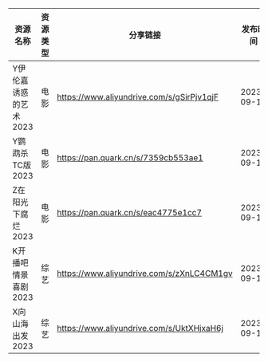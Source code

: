 | 资源名称          | 资源类型 | 分享链接                                      | 发布时间       |
| ------------- | ---- | ----------------------------------------- | ---------- |
| Y伊伦嘉诱惑的艺术2023 | 电影   | https://www.aliyundrive.com/s/gSirPjv1qjF | 2023-09-18 |
| Y鹦鹉杀TC版2023   | 电影   | https://pan.quark.cn/s/7359cb553ae1       | 2023-09-18 |
| Z在阳光下腐烂2023   | 电影   | https://pan.quark.cn/s/eac4775e1cc7       | 2023-09-18 |
| K开播吧情景喜剧2023  | 综艺   | https://www.aliyundrive.com/s/zXnLC4CM1gv | 2023-09-18 |
| X向山海出发2023    | 综艺   | https://www.aliyundrive.com/s/UktXHjxaH6j | 2023-09-18 |
